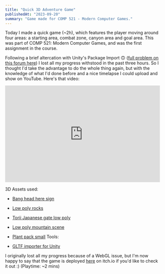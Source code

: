 ```yaml
---
title: "Quick 3D Adventure Game"
publishedAt: "2023-09-20"
summary: "Game made for COMP 521 - Modern Computer Games."
---
```


Today I made a quick game (~2h), which features the player moving around four areas: a starting area, combat zone, canyon area and goal area. This was part of COMP 521: Modern Computer Games, and was the first assignment in the course.

Following a brief altercation with Unity's Package Import 🙃 ([full problem on this forum here](https://forum.unity.com/threads/i-lost-all-of-my-scene-assets-after-scene-reload.978981/)) I lost all my progress withstood in the past three hours. So I thought I'd take the advantage to do the whole thing again, but with the knowledge of what I'd done before and a nice timelapse I could upload and show on YouTube. Here's that video:

<iframe width="100%" height="315" src="https://youtu.be/ssFuIBbE0hQ"frameborder="0" allow="accelerometer; autoplay; clipboard-write; encrypted-media; gyroscope; picture-in-picture" allowfullscreen ></iframe>

3D Assets used:

- [Bang head here sign](https://sketchfab.com/3d-models/bang-head-here-sign-0587494c673a48d8af0ea844470af51b)
- [Low poly rocks](https://sketchfab.com/3d-models/low-poly-rocks-b38c8fd9e36a49ef80cc135acc9b0865)
- [Torii Japanese gate low poly](https://sketchfab.com/3d-models/torii-japanese-gate-low-poly-45821eb666fb4b5088505fbe31ecd8df)
- [Low poly mountain scene](https://sketchfab.com/3d-models/low-poly-mountain-scene-3c6a3e8c4d0a4c4aaa5dfbbd91107aa4)
- [Plant pack small](https://sketchfab.com/3d-models/plant-pack-small-9f5f56e6f6e14c2f9f05a6b0af4ba605)
  Tools:

- [GLTF importer for Unity](https://github.com/atteneder/glTFast)

I originally lost all my progress because of a WebGL issue, but I'm now happy to say that the game is deployed [here](https://jerrylxia.itch.io/a-nice-walk) on itch.io if you'd like to check it out :) (Playtime: ~2 mins)
